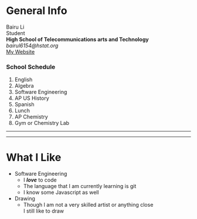 # General Info  
Bairu Li  
Student  
**High School of Telecommunications arts and Technology**  
_bairul6154@hstat.org_  
[My Website](https://sites.google.com/a/hstat.org/bairul6154sep11/)

### School Schedule
1. English
2. Algebra
3. Software Engineering
4. AP US History
5. Spanish
6. Lunch
7. AP Chemistry
8. Gym or Chemistry Lab

---
---
# What I Like

* Software Engineering
    * I **_love_** to code
    * The language that I am currently learning is git
    * I know some Javascript as well
* Drawing
    * Though I am not a very skilled artist or anything close  
    I still like to draw